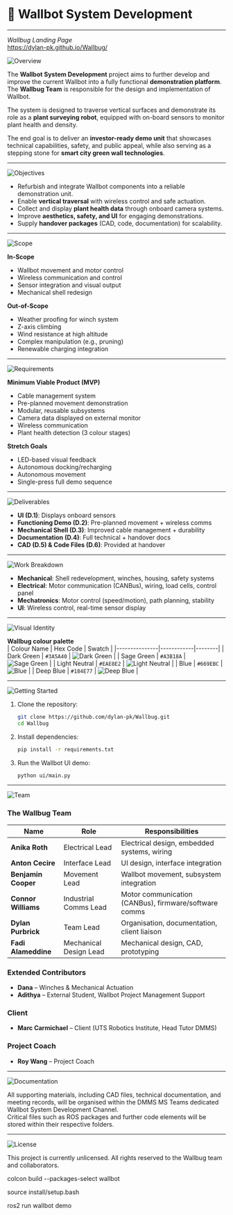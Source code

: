 # 🌱 Wallbot System Development  

---
*Wallbug Landing Page*   
https://dylan-pk.github.io/Wallbug/

![Overview](https://img.shields.io/badge/Overview-%23184E77?style=for-the-badge&logoColor=white)

The **Wallbot System Development** project aims to further develop and improve the current Wallbot into a fully functional **demonstration platform**.  
The **Wallbug Team** is responsible for the design and implementation of Wallbot.  

The system is designed to traverse vertical surfaces and demonstrate its role as a **plant surveying robot**, equipped with on-board sensors to monitor plant health and density.  

The end goal is to deliver an **investor-ready demo unit** that showcases technical capabilities, safety, and public appeal, while also serving as a stepping stone for **smart city green wall technologies**.  

---

![Objectives](https://img.shields.io/badge/Objectives-%233A5A40?style=for-the-badge&logoColor=white)

- Refurbish and integrate Wallbot components into a reliable demonstration unit.  
- Enable **vertical traversal** with wireless control and safe actuation.  
- Collect and display **plant health data** through onboard camera systems.  
- Improve **aesthetics, safety, and UI** for engaging demonstrations.  
- Supply **handover packages** (CAD, code, documentation) for scalability.  

---

![Scope](https://img.shields.io/badge/Scope-%23669EBC?style=for-the-badge&logoColor=white)

**In-Scope**  
- Wallbot movement and motor control  
- Wireless communication and control  
- Sensor integration and visual output  
- Mechanical shell redesign  

**Out-of-Scope**  
- Weather proofing for winch system  
- Z-axis climbing  
- Wind resistance at high altitude  
- Complex manipulation (e.g., pruning)  
- Renewable charging integration  

---

![Requirements](https://img.shields.io/badge/Requirements-%23A3B18A?style=for-the-badge&logoColor=black)

**Minimum Viable Product (MVP)**  
- Cable management system  
- Pre-planned movement demonstration  
- Modular, reusable subsystems  
- Camera data displayed on external monitor  
- Wireless communication  
- Plant health detection (3 colour stages)  

**Stretch Goals**  
- LED-based visual feedback  
- Autonomous docking/recharging  
- Autonomous movement  
- Single-press full demo sequence  

---

![Deliverables](https://img.shields.io/badge/Deliverables-%23184E77?style=for-the-badge&logoColor=white)

- **UI (D.1)**: Displays onboard sensors  
- **Functioning Demo (D.2)**: Pre-planned movement + wireless comms  
- **Mechanical Shell (D.3)**: Improved cable management + durability  
- **Documentation (D.4)**: Full technical + handover docs  
- **CAD (D.5) & Code Files (D.6)**: Provided at handover  

---

![Work Breakdown](https://img.shields.io/badge/Work_Breakdown_Structure-%233A5A40?style=for-the-badge&logoColor=white)

- **Mechanical**: Shell redevelopment, winches, housing, safety systems  
- **Electrical**: Motor communication (CANBus), wiring, load cells, control panel  
- **Mechatronics**: Motor control (speed/motion), path planning, stability  
- **UI**: Wireless control, real-time sensor display  

---

![Visual Identity](https://img.shields.io/badge/Visual_Identity-%23669EBC?style=for-the-badge&logoColor=white)

**Wallbug colour palette**  
| Colour Name   | Hex Code   | Swatch |
|---------------|------------|--------|
| Dark Green    | `#3A5A40`  | ![Dark Green](https://img.shields.io/badge/----?style=flat-square&labelColor=3A5A40&color=3A5A40&logoColor=3A5A40) |
| Sage Green    | `#A3B18A`  | ![Sage Green](https://img.shields.io/badge/----?style=flat-square&labelColor=A3B18A&color=A3B18A&logoColor=A3B18A) |
| Light Neutral | `#EAE8E2`  | ![Light Neutral](https://img.shields.io/badge/----?style=flat-square&labelColor=EAE8E2&color=EAE8E2&logoColor=EAE8E2) |
| Blue          | `#669EBC`  | ![Blue](https://img.shields.io/badge/----?style=flat-square&labelColor=669EBC&color=669EBC&logoColor=669EBC) |
| Deep Blue     | `#184E77`  | ![Deep Blue](https://img.shields.io/badge/----?style=flat-square&labelColor=184E77&color=184E77&logoColor=184E77) |

---

![Getting Started](https://img.shields.io/badge/Getting_Started-%23A3B18A?style=for-the-badge&logoColor=black)

1. Clone the repository:  
   ```bash
   git clone https://github.com/dylan-pk/Wallbug.git
   cd Wallbug
   ```

2. Install dependencies:  
   ```bash
   pip install -r requirements.txt
   ```

3. Run the Wallbot UI demo:  
   ```bash
   python ui/main.py
   ```

---

![Team](https://img.shields.io/badge/Team_%26_Contributors-%23184E77?style=for-the-badge&logoColor=white)

### The Wallbug Team  

| Name               | Role                    | Responsibilities                                                |
|--------------------|-------------------------|----------------------------------------------------------------|
| **Anika Roth**     | Electrical Lead         | Electrical design, embedded systems, wiring                     |
| **Anton Cecire**   | Interface Lead          | UI design, interface integration                                |
| **Benjamin Cooper**| Movement Lead           | Wallbot movement, subsystem integration                         |
| **Connor Williams**| Industrial Comms Lead   | Motor communication (CANBus), firmware/software comms           |
| **Dylan Purbrick** | Team Lead               | Organisation, documentation, client liaison                     |
| **Fadi Alameddine**| Mechanical Design Lead  | Mechanical design, CAD, prototyping                             |

### Extended Contributors  

- **Dana** – Winches & Mechanical Actuation  
- **Adithya** – External Student, Wallbot Project Management Support  

### Client  

- **Marc Carmichael** – Client (UTS Robotics Institute, Head Tutor DMMS)  

### Project Coach  

- **Roy Wang** – Project Coach  

---

![Documentation](https://img.shields.io/badge/Documentation-%23669EBC?style=for-the-badge&logoColor=white)

All supporting materials, including CAD files, technical documentation, and meeting records, will be organised within the DMMS MS Teams dedicated Wallbot System Development Channel.  
Critical files such as ROS packages and further code elements will be stored within their respective folders.  

---

![License](https://img.shields.io/badge/License-%233A5A40?style=for-the-badge&logoColor=white)

This project is currently unlicensed. All rights reserved to the Wallbug team and collaborators.  



colcon build --packages-select wallbot

source install/setup.bash

ros2 run wallbot demo

